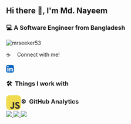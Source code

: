<!--
**mrseeker53/mrseeker53** is a ✨ _special_ ✨ repository because its `README.md` (this file) appears on your GitHub profile.

Here are some ideas to get you started:

- 🔭 I’m currently working on ...
- 🌱 I’m currently learning ...
- 👯 I’m looking to collaborate on ...
- 🤔 I’m looking for help with ...
- 💬 Ask me about ...
- 📫 How to reach me: ...
- 😄 Pronouns: ...
- ⚡ Fun fact: ...
-->

## Hi there 👋, I'm Md. Nayeem
### 💻 A Software Engineer from Bangladesh

<p align="left"> <img src="https://komarev.com/ghpvc/?username=mrseeker53" alt="mrseeker53" /> </p>


:coffee: &emsp;Connect with me!

<p align="left">
<a href="https://www.linkedin.com/in/mr-seeker009/"><img align="left" src="https://github.com/tandpfun/skill-icons/blob/main/icons/LinkedIn.svg" alt="mr-seeker009" width="21px"/></a>
</p>
<br/>


### 🛠 &nbsp;Things I work with

[<img align="left" alt="Pytorch" width="40px" src="https://github.com/tandpfun/skill-icons/blob/main/icons/JavaScript.svg"/>](https://github.com/mrseeker53)


### ⚙️ &nbsp;GitHub Analytics

<p>
  <a href="https://github.com/mrseeker53/">
    <img height="180em" src="https://github-readme-stats-eight-theta.vercel.app/api?username=mrseeker53&show_icons=true&theme=algolia&include_all_commits=true&count_private=true"/>
    <img height="180em" src="https://github-readme-stats-eight-theta.vercel.app/api/top-langs/?username=mrseeker53&layout=compact&langs_count=8&theme=algolia"/>
    <img height="180em" src="https://github-profile-summary-cards.vercel.app/api/cards/profile-details?username=mrseeker53&theme=nord_dark" />
  </a>
</p>



